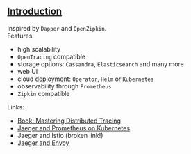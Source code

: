 ## [Introduction](https://www.jaegertracing.io/docs/1.16/)

Inspired by `Dapper` and `OpenZipkin`.  
Features:
* high scalability
* `OpenTracing` compatible
* storage options: `Cassandra`, `Elasticsearch` and many more
* web UI
* cloud deployment: `Operator`, `Helm` or `Kubernetes`
* observability through `Prometheus`
* `Zipkin` compatible

Links:
* [Book: Mastering Distributed Tracing](https://www.shkuro.com/books/2019-mastering-distributed-tracing/)
* [Jaeger and Prometheus on Kubernetes](https://blog.openshift.com/openshift-commons-briefing-82-distributed-tracing-with-jaeger-prometheus-on-kubernetes/)
* Jaeger and Istio (broken link!)
* [Jaeger and Envoy](https://www.envoyproxy.io/docs/envoy/latest/start/sandboxes/jaeger_tracing.html)
